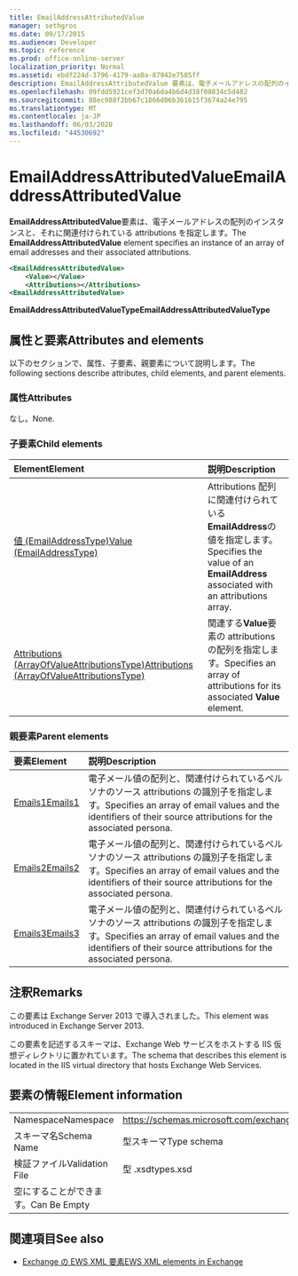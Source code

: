 ```yaml
---
title: EmailAddressAttributedValue
manager: sethgros
ms.date: 09/17/2015
ms.audience: Developer
ms.topic: reference
ms.prod: office-online-server
localization_priority: Normal
ms.assetid: ebdf224d-3796-4179-aa0a-87942e7585ff
description: EmailAddressAttributedValue 要素は、電子メールアドレスの配列のインスタンスと、それに関連付けられている attributions を指定します。
ms.openlocfilehash: 09fdd5921cef3d70a6da4b6d4d38f08834c5d482
ms.sourcegitcommit: 88ec988f2bb67c1866d06b361615f3674a24e795
ms.translationtype: MT
ms.contentlocale: ja-JP
ms.lasthandoff: 06/03/2020
ms.locfileid: "44530692"
---
```

# <a name="emailaddressattributedvalue"></a><span data-ttu-id="e3381-103">EmailAddressAttributedValue</span><span class="sxs-lookup"><span data-stu-id="e3381-103">EmailAddressAttributedValue</span></span>

<span data-ttu-id="e3381-104">**EmailAddressAttributedValue**要素は、電子メールアドレスの配列のインスタンスと、それに関連付けられている attributions を指定します。</span><span class="sxs-lookup"><span data-stu-id="e3381-104">The **EmailAddressAttributedValue** element specifies an instance of an array of email addresses and their associated attributions.</span></span> 
  
```XML
<EmailAddressAttributedValue>
    <Value></Value>
    <Attributions></Attributions>
<EmailAddressAttributedValue>
```

 <span data-ttu-id="e3381-105">**EmailAddressAttributedValueType**</span><span class="sxs-lookup"><span data-stu-id="e3381-105">**EmailAddressAttributedValueType**</span></span>
## <a name="attributes-and-elements"></a><span data-ttu-id="e3381-106">属性と要素</span><span class="sxs-lookup"><span data-stu-id="e3381-106">Attributes and elements</span></span>

<span data-ttu-id="e3381-107">以下のセクションで、属性、子要素、親要素について説明します。</span><span class="sxs-lookup"><span data-stu-id="e3381-107">The following sections describe attributes, child elements, and parent elements.</span></span>
  
### <a name="attributes"></a><span data-ttu-id="e3381-108">属性</span><span class="sxs-lookup"><span data-stu-id="e3381-108">Attributes</span></span>

<span data-ttu-id="e3381-109">なし。</span><span class="sxs-lookup"><span data-stu-id="e3381-109">None.</span></span>
  
### <a name="child-elements"></a><span data-ttu-id="e3381-110">子要素</span><span class="sxs-lookup"><span data-stu-id="e3381-110">Child elements</span></span>

|<span data-ttu-id="e3381-111">**Element**</span><span class="sxs-lookup"><span data-stu-id="e3381-111">**Element**</span></span>|<span data-ttu-id="e3381-112">**説明**</span><span class="sxs-lookup"><span data-stu-id="e3381-112">**Description**</span></span>|
|:-----|:-----|
|[<span data-ttu-id="e3381-113">値 (EmailAddressType)</span><span class="sxs-lookup"><span data-stu-id="e3381-113">Value (EmailAddressType)</span></span>](value-emailaddresstype.md) <br/> |<span data-ttu-id="e3381-114">Attributions 配列に関連付けられている**EmailAddress**の値を指定します。</span><span class="sxs-lookup"><span data-stu-id="e3381-114">Specifies the value of an **EmailAddress** associated with an attributions array.</span></span>  <br/> |
|[<span data-ttu-id="e3381-115">Attributions (ArrayOfValueAttributionsType)</span><span class="sxs-lookup"><span data-stu-id="e3381-115">Attributions (ArrayOfValueAttributionsType)</span></span>](attributions-arrayofvalueattributionstype.md) <br/> |<span data-ttu-id="e3381-116">関連する**Value**要素の attributions の配列を指定します。</span><span class="sxs-lookup"><span data-stu-id="e3381-116">Specifies an array of attributions for its associated **Value** element.</span></span>  <br/> |
   
### <a name="parent-elements"></a><span data-ttu-id="e3381-117">親要素</span><span class="sxs-lookup"><span data-stu-id="e3381-117">Parent elements</span></span>

|<span data-ttu-id="e3381-118">**要素**</span><span class="sxs-lookup"><span data-stu-id="e3381-118">**Element**</span></span>|<span data-ttu-id="e3381-119">**説明**</span><span class="sxs-lookup"><span data-stu-id="e3381-119">**Description**</span></span>|
|:-----|:-----|
|[<span data-ttu-id="e3381-120">Emails1</span><span class="sxs-lookup"><span data-stu-id="e3381-120">Emails1</span></span>](emails1.md) <br/> |<span data-ttu-id="e3381-121">電子メール値の配列と、関連付けられているペルソナのソース attributions の識別子を指定します。</span><span class="sxs-lookup"><span data-stu-id="e3381-121">Specifies an array of email values and the identifiers of their source attributions for the associated persona.</span></span>  <br/> |
|[<span data-ttu-id="e3381-122">Emails2</span><span class="sxs-lookup"><span data-stu-id="e3381-122">Emails2</span></span>](emails2.md) <br/> |<span data-ttu-id="e3381-123">電子メール値の配列と、関連付けられているペルソナのソース attributions の識別子を指定します。</span><span class="sxs-lookup"><span data-stu-id="e3381-123">Specifies an array of email values and the identifiers of their source attributions for the associated persona.</span></span>  <br/> |
|[<span data-ttu-id="e3381-124">Emails3</span><span class="sxs-lookup"><span data-stu-id="e3381-124">Emails3</span></span>](emails3.md) <br/> |<span data-ttu-id="e3381-125">電子メール値の配列と、関連付けられているペルソナのソース attributions の識別子を指定します。</span><span class="sxs-lookup"><span data-stu-id="e3381-125">Specifies an array of email values and the identifiers of their source attributions for the associated persona.</span></span>  <br/> |
   
## <a name="remarks"></a><span data-ttu-id="e3381-126">注釈</span><span class="sxs-lookup"><span data-stu-id="e3381-126">Remarks</span></span>

<span data-ttu-id="e3381-127">この要素は Exchange Server 2013 で導入されました。</span><span class="sxs-lookup"><span data-stu-id="e3381-127">This element was introduced in Exchange Server 2013.</span></span>
  
<span data-ttu-id="e3381-128">この要素を記述するスキーマは、Exchange Web サービスをホストする IIS 仮想ディレクトリに置かれています。</span><span class="sxs-lookup"><span data-stu-id="e3381-128">The schema that describes this element is located in the IIS virtual directory that hosts Exchange Web Services.</span></span>
  
## <a name="element-information"></a><span data-ttu-id="e3381-129">要素の情報</span><span class="sxs-lookup"><span data-stu-id="e3381-129">Element information</span></span>

|||
|:-----|:-----|
|<span data-ttu-id="e3381-130">Namespace</span><span class="sxs-lookup"><span data-stu-id="e3381-130">Namespace</span></span>  <br/> |https://schemas.microsoft.com/exchange/services/2006/types  <br/> |
|<span data-ttu-id="e3381-131">スキーマ名</span><span class="sxs-lookup"><span data-stu-id="e3381-131">Schema Name</span></span>  <br/> |<span data-ttu-id="e3381-132">型スキーマ</span><span class="sxs-lookup"><span data-stu-id="e3381-132">Type schema</span></span>  <br/> |
|<span data-ttu-id="e3381-133">検証ファイル</span><span class="sxs-lookup"><span data-stu-id="e3381-133">Validation File</span></span>  <br/> |<span data-ttu-id="e3381-134">型 .xsd</span><span class="sxs-lookup"><span data-stu-id="e3381-134">types.xsd</span></span>  <br/> |
|<span data-ttu-id="e3381-135">空にすることができます。</span><span class="sxs-lookup"><span data-stu-id="e3381-135">Can Be Empty</span></span>  <br/> ||
   
## <a name="see-also"></a><span data-ttu-id="e3381-136">関連項目</span><span class="sxs-lookup"><span data-stu-id="e3381-136">See also</span></span>



- [<span data-ttu-id="e3381-137">Exchange の EWS XML 要素</span><span class="sxs-lookup"><span data-stu-id="e3381-137">EWS XML elements in Exchange</span></span>](ews-xml-elements-in-exchange.md)

